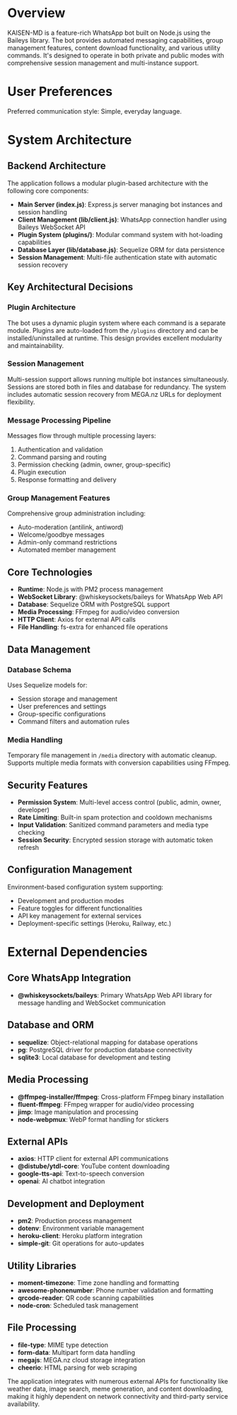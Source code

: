 # Overview

KAISEN-MD is a feature-rich WhatsApp bot built on Node.js using the Baileys library. The bot provides automated messaging capabilities, group management features, content download functionality, and various utility commands. It's designed to operate in both private and public modes with comprehensive session management and multi-instance support.

# User Preferences

Preferred communication style: Simple, everyday language.

# System Architecture

## Backend Architecture
The application follows a modular plugin-based architecture with the following core components:

- **Main Server (index.js)**: Express.js server managing bot instances and session handling
- **Client Management (lib/client.js)**: WhatsApp connection handler using Baileys WebSocket API
- **Plugin System (plugins/)**: Modular command system with hot-loading capabilities
- **Database Layer (lib/database.js)**: Sequelize ORM for data persistence
- **Session Management**: Multi-file authentication state with automatic session recovery

## Key Architectural Decisions

### Plugin Architecture
The bot uses a dynamic plugin system where each command is a separate module. Plugins are auto-loaded from the `/plugins` directory and can be installed/uninstalled at runtime. This design provides excellent modularity and maintainability.

### Session Management
Multi-session support allows running multiple bot instances simultaneously. Sessions are stored both in files and database for redundancy. The system includes automatic session recovery from MEGA.nz URLs for deployment flexibility.

### Message Processing Pipeline
Messages flow through multiple processing layers:
1. Authentication and validation
2. Command parsing and routing
3. Permission checking (admin, owner, group-specific)
4. Plugin execution
5. Response formatting and delivery

### Group Management Features
Comprehensive group administration including:
- Auto-moderation (antilink, antiword)
- Welcome/goodbye messages
- Admin-only command restrictions
- Automated member management

## Core Technologies

- **Runtime**: Node.js with PM2 process management
- **WebSocket Library**: @whiskeysockets/baileys for WhatsApp Web API
- **Database**: Sequelize ORM with PostgreSQL support
- **Media Processing**: FFmpeg for audio/video conversion
- **HTTP Client**: Axios for external API calls
- **File Handling**: fs-extra for enhanced file operations

## Data Management

### Database Schema
Uses Sequelize models for:
- Session storage and management
- User preferences and settings
- Group-specific configurations
- Command filters and automation rules

### Media Handling
Temporary file management in `/media` directory with automatic cleanup. Supports multiple media formats with conversion capabilities using FFmpeg.

## Security Features

- **Permission System**: Multi-level access control (public, admin, owner, developer)
- **Rate Limiting**: Built-in spam protection and cooldown mechanisms
- **Input Validation**: Sanitized command parameters and media type checking
- **Session Security**: Encrypted session storage with automatic token refresh

## Configuration Management

Environment-based configuration system supporting:
- Development and production modes
- Feature toggles for different functionalities
- API key management for external services
- Deployment-specific settings (Heroku, Railway, etc.)

# External Dependencies

## Core WhatsApp Integration
- **@whiskeysockets/baileys**: Primary WhatsApp Web API library for message handling and WebSocket communication

## Database and ORM
- **sequelize**: Object-relational mapping for database operations
- **pg**: PostgreSQL driver for production database connectivity
- **sqlite3**: Local database for development and testing

## Media Processing
- **@ffmpeg-installer/ffmpeg**: Cross-platform FFmpeg binary installation
- **fluent-ffmpeg**: FFmpeg wrapper for audio/video processing
- **jimp**: Image manipulation and processing
- **node-webpmux**: WebP format handling for stickers

## External APIs
- **axios**: HTTP client for external API communications
- **@distube/ytdl-core**: YouTube content downloading
- **google-tts-api**: Text-to-speech conversion
- **openai**: AI chatbot integration

## Development and Deployment
- **pm2**: Production process management
- **dotenv**: Environment variable management
- **heroku-client**: Heroku platform integration
- **simple-git**: Git operations for auto-updates

## Utility Libraries
- **moment-timezone**: Time zone handling and formatting
- **awesome-phonenumber**: Phone number validation and formatting
- **qrcode-reader**: QR code scanning capabilities
- **node-cron**: Scheduled task management

## File Processing
- **file-type**: MIME type detection
- **form-data**: Multipart form data handling
- **megajs**: MEGA.nz cloud storage integration
- **cheerio**: HTML parsing for web scraping

The application integrates with numerous external APIs for functionality like weather data, image search, meme generation, and content downloading, making it highly dependent on network connectivity and third-party service availability.
